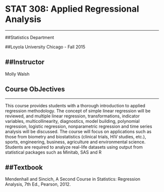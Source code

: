 # STAT 308: Applied Regressional Analysis
-----------------------
##Statistics Department 

##Loyola University Chicago - Fall 2015

##Instructor
-----------------------

Molly Walsh

## Course ObJectives
------------------------

This course provides students with a thorough introduction to applied regression methodology. The concept of simple
linear regression will be reviewed, and multiple linear regression, transformations, indicator variables,
multicollinearity, diagnostics, model building, polynomial regression, logistic regression, nonparametric regression
and time series analysis will be discussed. The course will focus on applications such as those from biometry and
biostatistics (clinical trials, HIV studies, etc.), sports, engineering, business, agriculture and environmental science.
Students are required to analyze real-life datasets using output from statistical packages such as Minitab, SAS and R

##Textbook
----------------------------

Mendenhall and Sincich, A Second Course in Statistics: Regression Analysis, 7th Ed., Pearson, 2012.
